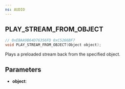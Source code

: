 ```yaml
---
ns: AUDIO
---
```

## PLAY_STREAM_FROM_OBJECT

```c
// 0xEBAA9B64D76356FD 0xC5266BF7
void PLAY_STREAM_FROM_OBJECT(Object object);
```

Plays a preloaded stream back from the specified object.

## Parameters
* **object**:

